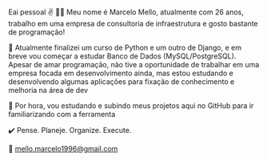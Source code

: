 Eai pessoal ✌️
👨‍💻 Meu nome é Marcelo Mello, atualmente com 26 anos, trabalho em uma empresa de consultoria de infraestrutura e gosto bastante de programação!

🤖 Atualmente finalizei um curso de Python e um outro de Django, e em breve vou começar a estudar Banco de Dados (MySQL/PostgreSQL). Apesar de amar programação, não tive a oportunidade de trabalhar em uma empresa focada em desenvolvimento ainda, mas estou estudando e desenvolvendo algumas aplicações para fixação de conhecimento e melhoria na área de dev

👣 Por hora, vou estudando e subindo meus projetos aqui no GitHub para ir familiarizando com a ferramenta

✔️ Pense. Planeje. Organize. Execute.

📧 mello.marcelo1996@gmail.com

<!---
msmello96/msmello96 is a ✨ special ✨ repository because its `README.md` (this file) appears on your GitHub profile.
You can click the Preview link to take a look at your changes.
--->
